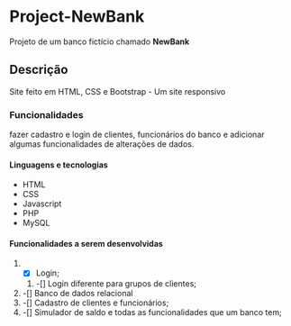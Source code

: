 # Project-NewBank
 Projeto de um banco fictício chamado **NewBank**

 ## Descrição
 Site feito em HTML, CSS e Bootstrap - Um site responsivo
 
 ### Funcionalidades 
 fazer cadastro e login  de clientes, funcionários do banco
 e adicionar algumas funcionalidades de alterações de dados.

 #### Linguagens e tecnologias 
 * HTML
 * CSS
 * Javascript
 * PHP
 * MySQL

 #### Funcionalidades a serem desenvolvidas
 1. -[x] Login;
    1. -[] Login diferente para grupos de clientes;
 2. -[] Banco de dados relacional
 3. -[] Cadastro de clientes e funcionários;
 4. -[] Simulador de saldo e todas as funcionalidades que um banco tem;
 